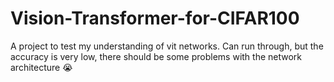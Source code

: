 # Vision-Transformer-for-CIFAR100
A project to test my understanding of vit networks.
Can run through, but the accuracy is very low, there should be some problems with the network architecture 😭
